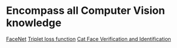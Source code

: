 # Encompass all Computer Vision knowledge
[FaceNet](FaceNet)
[Triplet loss function](Triplet%20loss%20function)
[Cat Face Verification and Identification](Cat%20Face%20Verification%20and%20Identification)
